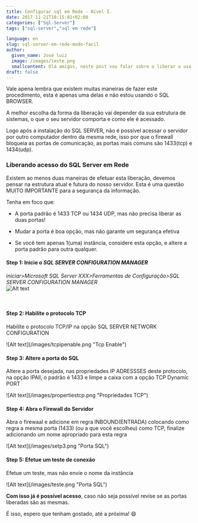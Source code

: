 ```yaml
---
title: Configurar sql em Rede - Nível I.
date: 2017-11-21T10:15:01+02:00
categories: ["Sql-Server"]
tags: ["sql-server","sql em rede"]

language: en
slug: sql-server-em-rede-modo-facil
author:
  given_name: José luiz
  image: /images/teste.png
  smallcontent: Olá amigos, neste post vou falar sobre o liberar o uso do SQL SERVER em rede utilizando apenas a liberação da porta dentro do firewall, é um método bastante simples. 
draft: false
---
```

 

Vale apena lembra que existem muitas maneiras de fazer este procedimento, esta é apenas uma delas e não estou usando o SQL BROWSER.

A melhor escolha da forma da liberação vai depender da sua estrutura de sistemas, o que o seu servidor comporta e como ele é acessado.

Logo após a instalação do SQL SERVER, não é possível acessar o servidor por outro computador dentro da mesma rede, isso por que o firewall bloqueia as portas de comunicação, as portas mais comuns são 1433(tcp) e 1434(udp).

 
### Liberando acesso do SQL Server em Rede

Existem ao menos duas maneiras de efetuar esta liberação, devemos pensar na estrutura atual e futura do nosso servidor. Esta é uma questão MUITO IMPORTANTE para a segurança da informação.

Tenha em foco que:

*  A porta padrão é 1433 TCP ou 1434 UDP, mas não precisa liberar as duas portas!
*  Mudar a porta é boa opção, mas não garante um segurança efetiva

 

* Se você tem apenas 1(uma) instância, considere esta opção, e altere a porta padrão para outra qualquer.

#### Step 1: **Inicie** o *SQL SERVER CONFIGURATION MANAGER*
 *iniciar>Microsoft SQL Server XXX>Ferramentas de Configuração>SQL SERVER CONFIGURATION MANAGER*
 <br>
![Alt text](/images/sqlconfmanager.png "Configure Manager" )
 
<br>

#### Step 2: **Habilite** o protocolo TCP
<p>Habilite o protocolo TCP/IP na opção SQL SERVER NETWORK CONFIGURATION</p>
![Alt text](/images/tcpipenable.png "Tcp Enable")
<br>

#### Step 3: **Altere** a porta do SQL
<p>Altere a porta desejada, nas propriedades IP ADRESSSES deste protocolo, na opção IPAll, o padrão é 1433 e limpe a caixa com a opção TCP Dynamic PORT</p> 
![Alt text](/images/propertiestcp.png "Propriedades TCP")
<br>


#### Step 4: **Abra o Firewall** do Servidor 
<p>Abra o firewaal e adicione em regra INBOUND(ENTRADA) colocando  como regra a mesma porta (1433) (ou a que você escolheu) como TCP, finalize adicionando um nome apropriado para esta regra</p>
![Alt text](/images/setp3.png "Porta SQL")
<br>

 

#### Step 5: **Efetue um teste** de conexão
<p>Efetue um teste, mas não envie o nome da instância</p>
![Alt text](/images/teste.png "Porta SQL")
<br>

**Com isso já é possível acesso**, caso não seja possível revise se as portas liberadas são as mesmas.

É isso, espero que tenham gostado, até a próxima!
:smile:
